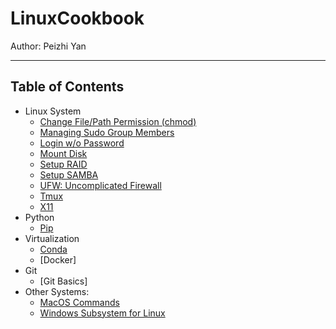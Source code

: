 # LinuxCookbook

Author: Peizhi Yan

---

## Table of Contents

- Linux System
  - [Change File/Path Permission (chmod)](./content/chmod.md)
  - [Managing Sudo Group Members](./content/sudo.md)
  - [Login w/o Password](./content/no_passwd_login.md)
  - [Mount Disk](./content/mount_disk.md)
  - [Setup RAID](./content/setup_raid.md)
  - [Setup SAMBA](./content/samba.md)
  - [UFW: Uncomplicated Firewall](./content/ufw.md)
  - [Tmux](./content/tmux.md)
  - [X11](./content/x11.md)
- Python
  - [Pip](./content/pip.md)
- Virtualization
  - [Conda](./content/conda.md)
  - [Docker]
- Git
  - [Git Basics] 
- Other Systems:
  - [MacOS Commands](./content/macos.md)
  - [Windows Subsystem for Linux](./content/WSL.md)




